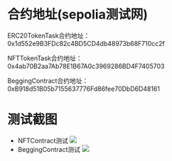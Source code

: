 # 合约地址(sepolia测试网)
ERC20TokenTask合约地址：0x1d552e9B3FDc82c4BD5CD4db48973b68F710cc2f  

NFTTokenTask合约地址：0x4ab70B2aa7Ab78E1B67A0c3969286BD4F7405703

BeggingContract合约地址： 0xB918d51B05b7155637776Fd86fee70DbD6D48161

# 测试截图
- NFTContract测试
![](static/nfttask.png)
- BeggingContract测试
![](static/beggingtask.png)

